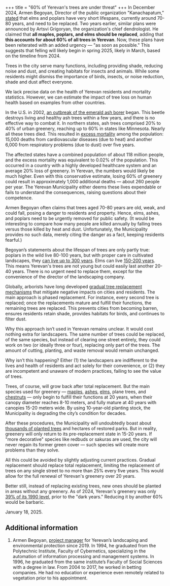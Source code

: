 +++
title = "60% of Yerevan's trees are under threat"
+++
In December 2024, Armen Begoyan, Director of the public organization "Kanachapatum," [stated](https://news.am/rus/news/857434.html) that elms and poplars have very short lifespans, currently around 70-80 years, and need to be replaced. Two years earlier, similar plans were announced by Artsvi Grigoryan, the organization's chief dendrologist. He claimed that **all maples, poplars, and elms should be replaced**, adding that **this accounts for about 60% of all trees in Yerevan**. Now, these plans have been reiterated with an added urgency — "as soon as possible." This suggests that felling will likely begin in spring 2025, likely in March, based on the timeline from 2024.

Trees in the city serve many functions, including providing shade, reducing noise and dust, and creating habitats for insects and animals. While some residents might dismiss the importance of birds, insects, or noise reduction, shade and dust affect everyone.

We lack precise data on the health of Yerevan residents and mortality statistics. However, we can estimate the impact of tree loss on human health based on examples from other countries.

In the U.S. in 2002, [an outbreak of the emerald ash borer](https://www.aphis.usda.gov/plant-pests-diseases/eab) began. This beetle destroys living and healthy ash trees within a few years, and there is no effective way to combat it. In northern states, ash trees comprised 20% to 40% of urban greenery, reaching up to 60% in states like Minnesota. Nearly all these trees died. This resulted in [excess mortality](https://www.ajpmonline.org/article/S0749-3797%2812%2900804-5/abstract) among the population: 15,000 deaths from cardiovascular diseases (due to heat) and another 6,000 from respiratory problems (due to dust) over five years.

The affected states have a combined population of about 118 million people, and the excess mortality was equivalent to 0.02% of the population. This occurred in a country with a highly developed healthcare system and an average 20% loss of greenery. In Yerevan, the numbers would likely be much higher. Even with this conservative estimate, losing 60% of greenery could result in approximately 1,000 additional deaths — about 260 people per year. The Yerevan Municipality either deems these lives expendable or fails to understand the consequences, raising questions about their competence.

Armen Begoyan often claims that trees aged 70-80 years are old, weak, and could fall, posing a danger to residents and property. Hence, elms, ashes, and poplars need to be urgently removed for public safety. (It would be interesting to compare how many people are killed annually by falling trees versus those killed by heat and dust. Unfortunately, the Municipality provides no such data, merely citing the danger as a fact, keeping residents fearful.)

Begoyan’s statements about the lifespan of trees are only partly true: poplars in the wild live 80-100 years, but with proper care in cultivated landscapes, they [can live up to 300 years](https://forest.jrc.ec.europa.eu/media/atlas/Populus_alba.pdf). Elms can live [150-200 years](https://mhnsw.au/stories/plant-your-history/incredible-chinese-elm-tree-elizabeth-farm/). This means Yerevan's trees are not young but could easily last another 20-40 years. There is no urgent need to replace them, except for the convenience of the director of the landscaping company.

Globally, arborists have long developed [gradual tree replacement mechanisms](https://www.ncpc.gov/initiatives/treereplacement/) that mitigate negative impacts on cities and residents. The main approach is phased replacement. For instance, every second tree is replaced; once the replacements mature and fulfill their functions, the remaining trees are replaced. This prevents cities from becoming barren, ensures residents retain shade, provides habitats for birds, and continues to filter dust.

Why this approach isn’t used in Yerevan remains unclear. It would cost nothing extra for landscapers. The same number of trees could be replaced, of the same species, but instead of clearing one street entirely, they could work on two (or ideally three or four), replacing only part of the trees. The amount of cutting, planting, and waste removal would remain unchanged.

Why isn’t this happening? Either (1) the landscapers are indifferent to the lives and health of residents and act solely for their convenience, or (2) they are incompetent and unaware of modern practices, failing to see the value of trees.

Trees, of course, will grow back after total replacement. But the main species used for greenery — [maples](https://landscape.ru/plant/acer/platanoides/), [ashes](https://landscape.ru/plant/fraxinus/excelsior/), [elms](https://landscape.ru/plant/ulmus/laevis/), plane trees, and [chestnuts](https://landscape.ru/plant/aesculus/hippocastanum/) — only begin to fulfill their functions at 20 years, when their canopy diameter reaches 8-10 meters, and fully mature at 40 years with canopies 15-20 meters wide. By using 10-year-old planting stock, the Municipality is degrading the city’s condition for decades.

After these procedures, the Municipality will undoubtedly boast about [thousands of planted trees](https://www.instagram.com/p/DCbp2vivlb6/) and hectares of restored parks. But in reality, greenery will only return to its pre-replacement state in 15-20 years. If "more decorative" species like redbuds or sakuras are used, the city will never regain its former green cover — such species will create more problems than they solve.

All this could be avoided by slightly adjusting current practices. Gradual replacement should replace total replacement, limiting the replacement of trees on any single street to no more than 25% every five years. This would allow for the full renewal of Yerevan's greenery over 20 years.

Better still, instead of replacing existing trees, new ones should be planted in areas without any greenery. As of 2024, Yerevan's greenery was only [39% of its 1990 level](https://www.ecolur.org/files/uploads/2023%20new/Yerevan%20GCAP%20reports/reportonyerevangcaparmcompressed.pdf), prior to the "dark years." Reducing it by another 60% would be barbaric.

January 18, 2025.

## Additional information

1. Armen Begoyan, [project manager](https://greenyerevan.am/teams/%d5%bf%d5%ab%d5%a3%d6%80%d5%a1%d5%b6-%d5%b0%d5%a1%d5%af%d5%b8%d5%a2%d5%b5%d5%a1%d5%b6/) for Yerevan’s landscaping and environmental protection since 2019. In 1994, he graduated from the Polytechnic Institute, Faculty of Cybernetics, specializing in the automation of information processing and management systems. In 1996, he graduated from the same institute’s Faculty of Social Sciences with a degree in law. From 2004 to 2017, he worked in betting companies. He had no education or experience even remotely related to vegetation prior to his appointment.
